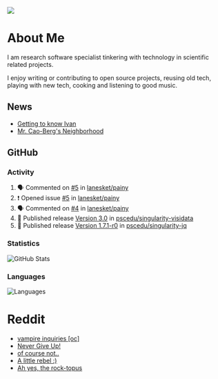 ![](https://komarev.com/ghpvc/?username=icaoberg)

# About Me
I am research software specialist tinkering with technology in scientific related projects.

I enjoy writing or contributing to open source projects, reusing old tech, playing with new tech, cooking and listening to good music.

## News
* [Getting to know Ivan](https://www.psc.edu/ivan-inside-psc-spotlight-2/)
* [Mr. Cao-Berg's Neighborhood](https://www.cmu.edu/engage/about-us/news/alumni/profile-cao-berg.html)

## GitHub
### Activity
<!--START_SECTION:activity-->
1. 🗣 Commented on [#5](https://github.com/lanesket/painy/issues/5#issuecomment-1873544385) in [lanesket/painy](https://github.com/lanesket/painy)
2. ❗ Opened issue [#5](https://github.com/lanesket/painy/issues/5) in [lanesket/painy](https://github.com/lanesket/painy)
3. 🗣 Commented on [#4](https://github.com/lanesket/painy/issues/4#issuecomment-1873052535) in [lanesket/painy](https://github.com/lanesket/painy)
4. 🚀 Published release [Version 3.0](https://github.com/pscedu/singularity-visidata/releases/tag/v3.0) in [pscedu/singularity-visidata](https://github.com/pscedu/singularity-visidata)
5. 🚀 Published release [Version 1.7.1-r0](https://github.com/pscedu/singularity-jq/releases/tag/v1.7.1-r0) in [pscedu/singularity-jq](https://github.com/pscedu/singularity-jq)
<!--END_SECTION:activity-->

### Statistics
![GitHub Stats](https://github-readme-stats.vercel.app/api?username=icaoberg&count_private=true&show_icons=true)

### Languages
![Languages](https://github-readme-stats.vercel.app/api/top-langs/?username=icaoberg&show_icons=true&langs_count=10&hide=HTML,C,CSS,M)

# Reddit
<!-- BLOG-POST-LIST:START -->
- [vampire inquiries [oc]](https://www.reddit.com/r/u_icaoberg/comments/1705gy9/vampire_inquiries_oc/)
- [Never Give Up!](https://www.reddit.com/r/u_icaoberg/comments/13mcab5/never_give_up/)
- [of course not..](https://www.reddit.com/r/u_icaoberg/comments/13mc9h5/of_course_not/)
- [A little rebel :&rpar;](https://www.reddit.com/r/u_icaoberg/comments/13mc6yc/a_little_rebel/)
- [Ah yes, the rock-topus](https://www.reddit.com/r/u_icaoberg/comments/13mc4xk/ah_yes_the_rocktopus/)
<!-- BLOG-POST-LIST:END -->
